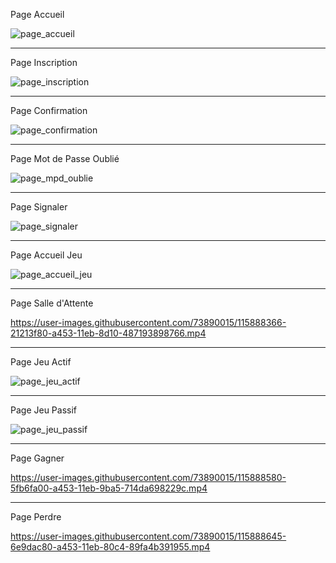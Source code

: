 Page Accueil 

![page_accueil](https://user-images.githubusercontent.com/73890015/115887694-790b7680-a452-11eb-8af0-79dd0d5e4477.png)

-------------------------------------------------------------------------------------------------------------------------------------------------


Page Inscription

![page_inscription](https://user-images.githubusercontent.com/73890015/115887862-a35d3400-a452-11eb-9b4b-ca655b623b7a.png)

-------------------------------------------------------------------------------------------------------------------------------------------------


Page Confirmation

![page_confirmation](https://user-images.githubusercontent.com/73890015/115888092-d0a9e200-a452-11eb-9888-3ca67ce1ce47.png)

-------------------------------------------------------------------------------------------------------------------------------------------------


Page Mot de Passe Oublié

![page_mpd_oublie](https://user-images.githubusercontent.com/73890015/115887961-b6700400-a452-11eb-8d51-75d2e27c6a77.png)

-------------------------------------------------------------------------------------------------------------------------------------------------


Page Signaler 

![page_signaler](https://user-images.githubusercontent.com/73890015/115888228-f931dc00-a452-11eb-9cf1-061099b3019a.png)

-------------------------------------------------------------------------------------------------------------------------------------------------


Page Accueil Jeu

![page_accueil_jeu](https://user-images.githubusercontent.com/73890015/115888287-09e25200-a453-11eb-86c1-8d695eb5d012.jpg)

-------------------------------------------------------------------------------------------------------------------------------------------------


Page Salle d'Attente

https://user-images.githubusercontent.com/73890015/115888366-21213f80-a453-11eb-8d10-487193898766.mp4

-------------------------------------------------------------------------------------------------------------------------------------------------


Page  Jeu Actif 

![page_jeu_actif](https://user-images.githubusercontent.com/73890015/115888442-38f8c380-a453-11eb-9f81-f1e8fd7c6488.png)

-------------------------------------------------------------------------------------------------------------------------------------------------


Page Jeu  Passif 

![page_jeu_passif](https://user-images.githubusercontent.com/73890015/115888513-4d3cc080-a453-11eb-9559-762e09bbd9a5.png)

-------------------------------------------------------------------------------------------------------------------------------------------------


Page Gagner

https://user-images.githubusercontent.com/73890015/115888580-5fb6fa00-a453-11eb-9ba5-714da698229c.mp4

-------------------------------------------------------------------------------------------------------------------------------------------------


Page Perdre

https://user-images.githubusercontent.com/73890015/115888645-6e9dac80-a453-11eb-80c4-89fa4b391955.mp4



